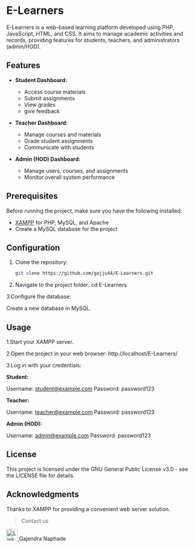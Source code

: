 # E-Learners

E-Learners is a web-based learning platform developed using PHP, JavaScript, HTML, and CSS. It aims to manage academic activities and records, providing features for students, teachers, and administrators (admin/HOD).

## Features

- **Student Dashboard:**
  - Access course materials
  - Submit assignments
  - View grades
  - give feedback

- **Teacher Dashboard:**
  - Manage courses and materials
  - Grade student assignments
  - Communicate with students

- **Admin (HOD) Dashboard:**
  - Manage users, courses, and assignments
  - Monitor overall system performance

## Prerequisites

Before running the project, make sure you have the following installed:

- [XAMPP](https://www.apachefriends.org/index.html) for PHP, MySQL, and Apache
- Create a MySQL database for the project

## Configuration

1. Clone the repository:

   ```bash
   git clone https://github.com/gajju44/E-Learners.git

2. Navigate to the project folder:
   cd E-Learners

3.Configure the database:

Create a new database in MySQL.

## Usage

1.Start your XAMPP server.

2.Open the project in your web browser:  http://localhost/E-Learners/

3.Log in with your credentials:

**Student:**

Username: student@example.com
Password: password123

**Teacher:**

Username: teacher@example.com
Password: password123

**Admin (HOD):**

Username: admin@example.com
Password: password123

## License
This project is licensed under the GNU General Public License v3.0 - see the LICENSE file for details.

## Acknowledgments
Thanks to XAMPP for providing a convenient web server solution.

>Contact us
></br>
<a href="https://www.linkedin.com/in/gajendra-naphade-513a54262/?originalSubdomain=in">
  <img src="https://github.com/gajju44/Text-to-speech-converter/blob/main/linkedin-icon-2.svg" alt="LinkedIn" width="30"/>
</a>Gajendra Naphade
</br>
</br>


